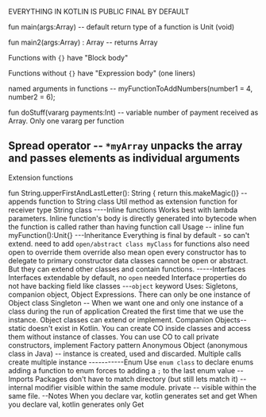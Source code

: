 EVERYTHING IN KOTLIN IS PUBLIC FINAL BY DEFAULT

fun main(args:Array<String>) -- default return type of a function is Unit (void)

fun main2(args:Array<String>) : Array<String> -- returns Array<String>

Functions with `{}` have "Block body"

Functions without `{}` have "Expression body" (one liners)

named arguments in functions -- myFunctionToAddNumbers(number1 = 4, number2 = 6);

fun doStuff(vararg payments:Int) -- variable number of payment received as Array. Only one vararg per function

Spread operator -- `*myArray` unpacks the array and passes elements as individual arguments
-------------------
Extension functions

fun String.upperFirstAndLastLetter(): String { return this.makeMagic()} -- appends function to String class
Util method as extension function for receiver type String class
----Inline functions
Works best with lambda parameters.
Inline function's body is directly generated into bytecode when the function is called rather than having function call
Usage -- inline fun myFunction():Unit{}
---Inheritance
Everything is final by default - so can't extend.
need to add `open/abstract class myClass` for functions also need open to override them
override also mean open
every constructor has to delegate to primary constructor
data classes cannot be open or abstract. But they can extend other classes and contain functions.
-----Interfaces
Interfaces extendable by default, no `open` needed
Interface properties do not have backing field like classes
---`object` keyword
Uses: Sigletons, companion object, Object Expressions.
There can only be one instance of Object class
Singleton -- When we want one and only one instance of a class during the run of application
    Created the first time that we use the instance. Object classes can extend or implement.
Companion Objects-- static doesn't exist in Kotlin. You can create CO inside classes and access them without instance of classes.
    You can use CO to call private constructors, implement Factory pattern
Anonymous Object (anonymous class in Java) -- instance is created, used and discarded. Multiple calls create multiple instance
-----------Enum
Use `enum class`  to declare enums
adding a function to enum forces to adding a `;` to the last enum value
--Imports
Packages don't have to match directory (but still lets match it)
--internal modifier
visible within the same module.
private -- visible within the same file.
--Notes 
When you declare var, kotlin generates set and get
When you declare val, kotlin generates only Get



